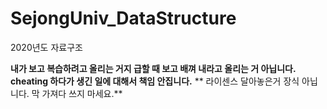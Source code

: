 # SejongUniv_DataStructure
2020년도 자료구조

**내가 보고 복습하려고 올리는 거지 급할 때 보고 배껴 내라고 올리는 거 아닙니다. cheating 하다가 생긴 일에 대해서 책임 안집니다.**
** 라이센스 달아놓은거 장식 아닙니다. 막 가져다 쓰지 마세요.**